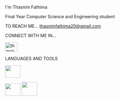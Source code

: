  I'm Thasnim Fathima 

Final Year Computer Science and Engineering student

TO REACH ME...
    thasnimfathima20@gmail.com

CONNECT WITH ME IN...

<a href="https://www.linkedin.com/in/thasnim-fathima-s-0a74b42b1" target="blank"> <img align="centre" src="https://github.com/user-attachments/assets/c9f7b19f-94af-4acd-a623-5f891669e86c" alt="thasnimfathima" height="30" width="40"/> </a> 



LANGUAGES AND TOOLS

<img src="https://github.com/user-attachments/assets/e7a1e2b6-a096-4265-b69b-d5a226cb841c" height="40" width="50"> <br>

<img src="https://github.com/user-attachments/assets/df842387-a017-4d0a-914f-63c2eadc248b" height="40" width="50"> <img src="https://github.com/user-attachments/assets/53576ab5-2a8c-465d-ab2e-eea5c19ea81d" height="45" width="50">





